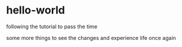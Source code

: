 # hello-world
following the tutorial to pass the time

some more things to see the changes and experience life once again
